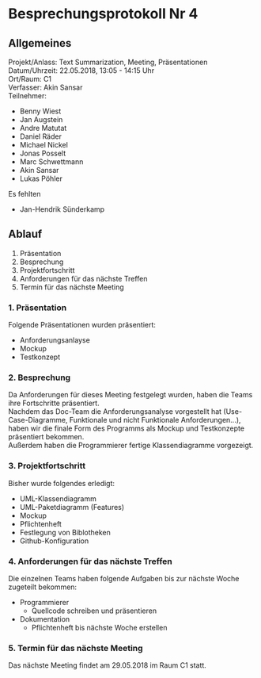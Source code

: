 # Besprechungsprotokoll Nr 4
##
## Allgemeines

Projekt/Anlass: Text Summarization, Meeting, Präsentationen <br/>
Datum/Uhrzeit: 22.05.2018, 13:05 - 14:15 Uhr <br/>
Ort/Raum: C1 <br/>
Verfasser: Akin Sansar <br/>
Teilnehmer:

- Benny Wiest
- Jan Augstein
- Andre Matutat
- Daniel Räder
- Michael Nickel
- Jonas Posselt
- Marc Schwettmann
- Akin Sansar
- Lukas Pöhler

Es fehlten </br>

- Jan-Hendrik Sünderkamp

## Ablauf
1. Präsentation
2. Besprechung
3. Projektfortschritt
4. Anforderungen für das nächste Treffen
5. Termin für das nächste Meeting

### 1. Präsentation 

Folgende Präsentationen wurden präsentiert:

- Anforderungsanlayse
- Mockup
- Testkonzept

### 2. Besprechung

Da Anforderungen für dieses Meeting festgelegt wurden, haben die Teams ihre Fortschritte präsentiert. </br>
Nachdem das Doc-Team die Anforderungsanalyse vorgestellt hat (Use-Case-Diagramme, Funktionale und nicht Funktionale Anforderungen...), haben wir die finale Form des Programms als Mockup und Testkonzepte präsentiert bekommen. </br>
Außerdem haben die Programmierer fertige Klassendiagramme vorgezeigt. 


### 3. Projektfortschritt

Bisher wurde folgendes erledigt:

- UML-Klassendiagramm
- UML-Paketdiagramm (Features)
- Mockup
- Pflichtenheft
- Festlegung von Biblotheken
- Github-Konfiguration


### 4. Anforderungen für das nächste Treffen

Die einzelnen Teams haben folgende Aufgaben bis zur nächste Woche zugeteilt bekommen:

- Programmierer
	- Quellcode schreiben und präsentieren
- Dokumentation
	- Pflichtenheft bis nächste Woche erstellen

### 5. Termin für das nächste Meeting

Das nächste Meeting findet am 29.05.2018 im Raum C1 statt.
